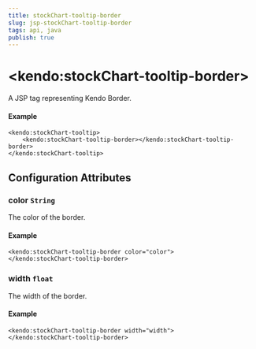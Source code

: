 ```yaml
---
title: stockChart-tooltip-border
slug: jsp-stockChart-tooltip-border
tags: api, java
publish: true
---
```


# \<kendo:stockChart-tooltip-border\>
A JSP tag representing Kendo Border.

#### Example
    <kendo:stockChart-tooltip>
        <kendo:stockChart-tooltip-border></kendo:stockChart-tooltip-border>
    </kendo:stockChart-tooltip>


## Configuration Attributes


### color `String`

The color of the border.

#### Example
    <kendo:stockChart-tooltip-border color="color">
    </kendo:stockChart-tooltip-border>



### width `float`

The width of the border.

#### Example
    <kendo:stockChart-tooltip-border width="width">
    </kendo:stockChart-tooltip-border>


